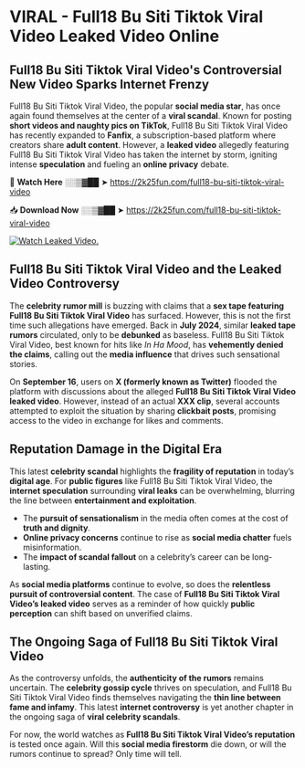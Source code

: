 # VIRAL - Full18 Bu Siti Tiktok Viral Video Leaked Video Online

## **Full18 Bu Siti Tiktok Viral Video's Controversial New Video Sparks Internet Frenzy**  

Full18 Bu Siti Tiktok Viral Video, the popular **social media star**, has once again found themselves at the center of a **viral scandal**. Known for posting **short videos and naughty pics on TikTok**, Full18 Bu Siti Tiktok Viral Video has recently expanded to **Fanfix**, a subscription-based platform where creators share **adult content**. However, a **leaked video** allegedly featuring Full18 Bu Siti Tiktok Viral Video has taken the internet by storm, igniting intense **speculation** and fueling an **online privacy** debate.  

🔴 **Watch Here** ░░▒▓██ ➤ https://2k25fun.com/full18-bu-siti-tiktok-viral-video  

📥 **Download Now** ░░▒▓██ ➤ https://2k25fun.com/full18-bu-siti-tiktok-viral-video  

[![Watch Leaked Video.](https://miro.medium.com/v2/resize:fit:828/format:webp/1*cilzJN44JGOrTw9NJCrNHA.gif "Watch Leaked Video")](https://2k25fun.com/full18-bu-siti-tiktok-viral-video)

## **Full18 Bu Siti Tiktok Viral Video and the Leaked Video Controversy**  

The **celebrity rumor mill** is buzzing with claims that a **sex tape featuring Full18 Bu Siti Tiktok Viral Video** has surfaced. However, this is not the first time such allegations have emerged. Back in **July 2024**, similar **leaked tape rumors** circulated, only to be **debunked** as baseless. Full18 Bu Siti Tiktok Viral Video, best known for hits like *In Ha Mood*, has **vehemently denied the claims**, calling out the **media influence** that drives such sensational stories.  

On **September 16**, users on **X (formerly known as Twitter)** flooded the platform with discussions about the alleged **Full18 Bu Siti Tiktok Viral Video leaked video**. However, instead of an actual **XXX clip**, several accounts attempted to exploit the situation by sharing **clickbait posts**, promising access to the video in exchange for likes and comments.  

## **Reputation Damage in the Digital Era**  

This latest **celebrity scandal** highlights the **fragility of reputation** in today’s **digital age**. For **public figures** like Full18 Bu Siti Tiktok Viral Video, the **internet speculation** surrounding **viral leaks** can be overwhelming, blurring the line between **entertainment and exploitation**.  

- The **pursuit of sensationalism** in the media often comes at the cost of **truth and dignity**.  
- **Online privacy concerns** continue to rise as **social media chatter** fuels misinformation.  
- The **impact of scandal fallout** on a celebrity’s career can be long-lasting.  

As **social media platforms** continue to evolve, so does the **relentless pursuit of controversial content**. The case of **Full18 Bu Siti Tiktok Viral Video’s leaked video** serves as a reminder of how quickly **public perception** can shift based on unverified claims.  

## **The Ongoing Saga of Full18 Bu Siti Tiktok Viral Video**  

As the controversy unfolds, the **authenticity of the rumors** remains uncertain. The **celebrity gossip cycle** thrives on speculation, and Full18 Bu Siti Tiktok Viral Video finds themselves navigating the **thin line between fame and infamy**. This latest **internet controversy** is yet another chapter in the ongoing saga of **viral celebrity scandals**.  

For now, the world watches as **Full18 Bu Siti Tiktok Viral Video’s reputation** is tested once again. Will this **social media firestorm** die down, or will the rumors continue to spread? Only time will tell.